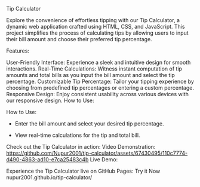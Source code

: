 Tip Calculator

Explore the convenience of effortless tipping with our Tip Calculator, a dynamic web application crafted using HTML, CSS, and JavaScript. This project simplifies the process of calculating tips by allowing users to input their bill amount and choose their preferred tip percentage.

Features:

User-Friendly Interface: Experience a sleek and intuitive design for smooth interactions. Real-Time Calculations: Witness instant computation of tip amounts and total bills as you input the bill amount and select the tip percentage. Customizable Tip Percentage: Tailor your tipping experience by choosing from predefined tip percentages or entering a custom percentage. Responsive Design: Enjoy consistent usability across various devices with our responsive design. How to Use:

How to Use:

- Enter the bill amount and select your desired tip percentage.

- View real-time calculations for the tip and total bill.

Check out the Tip Calculator in action:
 Video Demonstration:
https://github.com/Nupur2001/tip-calculator/assets/67430495/110c7774-d490-4863-ad10-e7ca25483c4b
Live Demo:

Experience the Tip Calculator live on GitHub Pages: Try it Now 
nupur2001.github.io/tip-calculator/
